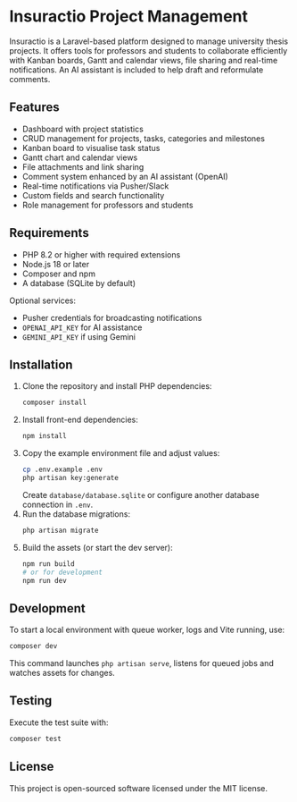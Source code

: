 # Insuractio Project Management

Insuractio is a Laravel-based platform designed to manage university thesis projects. It offers tools for professors and students to collaborate efficiently with Kanban boards, Gantt and calendar views, file sharing and real-time notifications. An AI assistant is included to help draft and reformulate comments.

## Features

- Dashboard with project statistics
- CRUD management for projects, tasks, categories and milestones
- Kanban board to visualise task status
- Gantt chart and calendar views
- File attachments and link sharing
- Comment system enhanced by an AI assistant (OpenAI)
- Real-time notifications via Pusher/Slack
- Custom fields and search functionality
- Role management for professors and students

## Requirements

- PHP 8.2 or higher with required extensions
- Node.js 18 or later
- Composer and npm
- A database (SQLite by default)

Optional services:

- Pusher credentials for broadcasting notifications
- `OPENAI_API_KEY` for AI assistance
- `GEMINI_API_KEY` if using Gemini

## Installation

1. Clone the repository and install PHP dependencies:
   ```bash
   composer install
   ```
2. Install front-end dependencies:
   ```bash
   npm install
   ```
3. Copy the example environment file and adjust values:
   ```bash
   cp .env.example .env
   php artisan key:generate
   ```
   Create `database/database.sqlite` or configure another database connection in `.env`.
4. Run the database migrations:
   ```bash
   php artisan migrate
   ```
5. Build the assets (or start the dev server):
   ```bash
   npm run build
   # or for development
   npm run dev
   ```

## Development

To start a local environment with queue worker, logs and Vite running, use:

```bash
composer dev
```

This command launches `php artisan serve`, listens for queued jobs and watches assets for changes.

## Testing

Execute the test suite with:

```bash
composer test
```

## License

This project is open-sourced software licensed under the MIT license.
